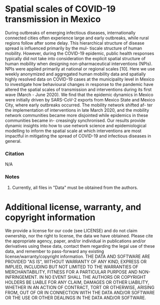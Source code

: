 # Spatial scales of COVID-19 transmission in Mexico
During outbreaks of emerging infectious diseases, internationally connected cities
often experience large and early outbreaks, while rural regions follow after some delay. This hierarchical structure of disease spread is influenced primarily by the mul-
tiscale structure of human mobility. However, during the COVID-19 epidemic,
public health responses typically did not take into consideration the explicit spatial
structure of human mobility when designing non-pharmaceutical interventions (NPIs).
NPIs were applied primarily at national or regional scales [10]. Here we use weekly
anonymized and aggregated human mobility data and spatially highly resolved data
on COVID-19 cases at the municipality level in Mexico to investigate how behavioural
changes in response to the pandemic have altered the spatial scales of transmission and
interventions during its first wave (March - June 2020). We find that the epidemic
dynamics in Mexico were initially driven by SARS-CoV-2 exports from Mexico State
and Mexico City, where early outbreaks occurred. The mobility network shifted af-
ter the implementation of interventions in late March 2020, and the mobility network
communities became more disjointed while epidemics in these communities became in-
creasingly synchronised. Our results provide dynamic insights into how to use network
science and epidemiological modelling to inform the spatial scale at which interventions
are most impactful in mitigating the spread of COVID-19 and infectious diseases in
general.

### Citation
N/A

### Notes
1. Currently, all files in "Data" must be obtained from the authors.

# Additional license, warranty, and copyright information
We provide a license for our code (see LICENSE) and do not claim ownership, nor the right to license, the data we have obtained. Please cite the appropriate agency, paper, and/or individual in publications and/or derivatives using these data, contact them regarding the legal use of these data, and remember to pass-forward any existing license/warranty/copyright information. THE DATA AND SOFTWARE ARE PROVIDED "AS IS", WITHOUT WARRANTY OF ANY KIND, EXPRESS OR IMPLIED, INCLUDING BUT NOT LIMITED TO THE WARRANTIES OF MERCHANTABILITY, FITNESS FOR A PARTICULAR PURPOSE AND NON-INFRINGEMENT. IN NO EVENT SHALL THE AUTHORS OR COPYRIGHT HOLDERS BE LIABLE FOR ANY CLAIM, DAMAGES OR OTHER LIABILITY, WHETHER IN AN ACTION OF CONTRACT, TORT OR OTHERWISE, ARISING FROM, OUT OF OR IN CONNECTION WITH THE DATA AND/OR SOFTWARE OR THE USE OR OTHER DEALINGS IN THE DATA AND/OR SOFTWARE.
